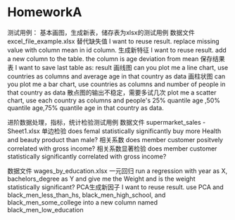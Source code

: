 # HomeworkA
测试用例：
基本画图，生成新表，储存表为xlsx的测试用例
数据文件
excel_file_example.xlsx
替代缺失值
I want to reuse result. replace missing value with column mean in id column.
生成新特征
I want to reuse result. add a new column to the table. the column is age deviation from mean
保存结果表
I want to save last table as: result
画线图
can you plot me a line chart, use countries as columns and average age in that country as data
画柱状图
can you plot me a bar chart, use countries as columns and number of people in that country as data
散点图的输出不稳定，需要多试几次
plot me a scatter chart, use each country as columns and people's 25% quantile age ,50% quantile age,75% quantile age in that country as data.  

进阶数据处理，指标，统计检验测试用例
数据文件
supermarket_sales - Sheet1.xlsx
单边检验
does femal statistically significantly buy more Health and beauty product than male?
相关系数
does member customer positvely correlated with gross income?
相关系数显著检验
does member customer statistically significantly correlated with gross income?

数据文件
wages_by_education.xlsx
一元回归
run a regression with year as X, bachelors_degree as Y and give me the Weight and is the weight statistically significant?
PCA生成新因子
I want to reuse result.  use PCA and black_men_less_than_hs, black_men_high_school, and black_men_some_college into a new column named black_men_low_education 
